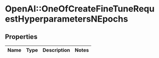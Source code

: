# OpenAI::OneOfCreateFineTuneRequestHyperparametersNEpochs

## Properties
Name | Type | Description | Notes
------------ | ------------- | ------------- | -------------

